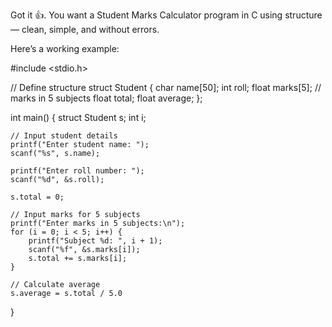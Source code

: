 Got it 👍.
You want a Student Marks Calculator program in C using structure — clean, simple, and without errors.

Here’s a working example:

#include <stdio.h>

// Define structure
struct Student {
    char name[50];
    int roll;
    float marks[5];   // marks in 5 subjects
    float total;
    float average;
};

int main() {
    struct Student s;
    int i;

    // Input student details
    printf("Enter student name: ");
    scanf("%s", s.name);

    printf("Enter roll number: ");
    scanf("%d", &s.roll);

    s.total = 0;

    // Input marks for 5 subjects
    printf("Enter marks in 5 subjects:\n");
    for (i = 0; i < 5; i++) {
        printf("Subject %d: ", i + 1);
        scanf("%f", &s.marks[i]);
        s.total += s.marks[i];
    }

    // Calculate average
    s.average = s.total / 5.0 
}

